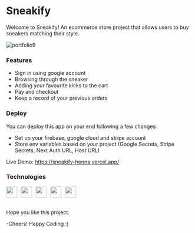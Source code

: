 <h1>Sneakify</h1>
Welcome to Sneakify! An ecommerce store project that allows users to buy sneakers matching their style. 


![portfolio9](https://user-images.githubusercontent.com/66684807/236599375-fa64c664-1f0a-42f9-8a8a-8aef34339445.png)

<h3>
Features
</h3>
<ul>
  <li> Sign in using google account</li>
  <li>Browsing through the sneaker </li>
  <li>Adding your favourite kicks to the cart</li>
  <li>Pay and checkout</li>
  <li>Keep a record of your previous orders</li>
</ul>

<h3>
Deploy
</h3>

You can deploy this app on your end following a few changes:
- Set up your firebase, google cloud and stripe account
- Store env variables based on your project (Google Secrets, Stripe Secrets, Next Auth URL, Host URL)

Live Demo: https://sneakify-henna.vercel.app/

<h3>Technologies</h3>
<div style="display: flex;">
  <img src="https://user-images.githubusercontent.com/66684807/236600822-08717d2a-ba3f-45ed-89f4-5f77d24e5721.png" width="30" style="margin-right: 10px;">
  <img src="https://user-images.githubusercontent.com/66684807/236600831-72c865f0-13a8-4947-83ae-f978a1740687.png" width="30" style="margin-right: 10px;">
  <img src="https://user-images.githubusercontent.com/66684807/236600844-92165635-8b8d-4899-8a12-290296cc1b75.png" width="30" style="margin-right: 10px;">
  <img src="https://user-images.githubusercontent.com/66684807/236600858-21a75cda-4115-4a88-b5fb-b11cae17b5f6.png" width="30" style="margin-right: 10px;">
  <img src="https://user-images.githubusercontent.com/66684807/236600862-4bed89e6-8e0d-47ce-9331-fb7f79007848.png" width="30">
</div>

<br>

Hope you like this project.
  
-Cheers! Happy Coding :)
